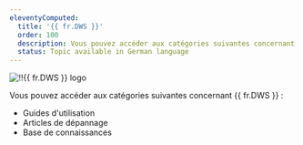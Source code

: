```yaml
---
eleventyComputed:
  title: '{{ fr.DWS }}'
  order: 100
  description: Vous pouvez accéder aux catégories suivantes concernant {{ fr.DWS }} ':' Guides d'utilisation, Articles de dépannage et Base de connaissances
  status: Topic available in German language
---
```

![!!{{ fr.DWS }} logo](https://webdevolutions.blob.core.windows.net/images/projects/workspace/logos/workspace-color-shadow.svg)

Vous pouvez accéder aux catégories suivantes concernant {{ fr.DWS }} :  

* Guides d'utilisation
* Articles de dépannage
* Base de connaissances
